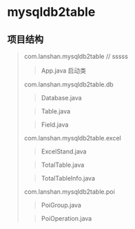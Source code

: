 # mysqldb2table
## 项目结构
> com.lanshan.mysqldb2table // sssss
>
> > App.java 启动类
> 
> com.lanshan.mysqldb2table.db
>
> > Database.java
>
> > Table.java
>
> > Field.java
>
> com.lanshan.mysqldb2table.excel
>
> > ExcelStand.java
>
> > TotalTable.java
>
> > TotalTableInfo.java
>
> com.lanshan.mysqldb2table.poi
>
> > PoiGroup.java
>
> > PoiOperation.java
